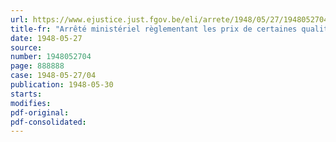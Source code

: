 ```yaml
---
url: https://www.ejustice.just.fgov.be/eli/arrete/1948/05/27/1948052704/justel
title-fr: "Arrêté ministériel règlementant les prix de certaines qualités de saumon au naturel (abrogé par AM 08-07-1949, art. 3)"
date: 1948-05-27
source:
number: 1948052704
page: 888888
case: 1948-05-27/04
publication: 1948-05-30
starts:
modifies:
pdf-original:
pdf-consolidated:
---
```


